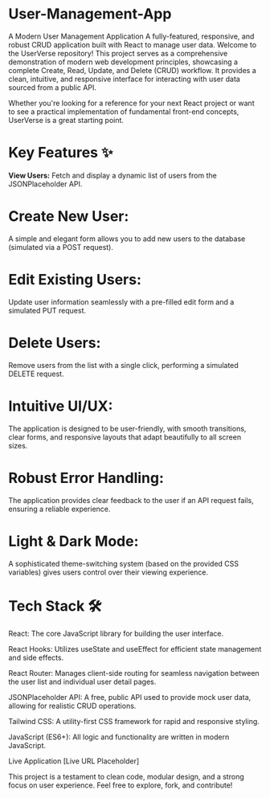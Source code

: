 # User-Management-App
 A Modern User Management Application
A fully-featured, responsive, and robust CRUD application built with React to manage user data.
Welcome to the UserVerse repository! This project serves as a comprehensive demonstration of modern web development principles, showcasing a complete Create, Read, Update, and Delete (CRUD) workflow. It provides a clean, intuitive, and responsive interface for interacting with user data sourced from a public API.

Whether you're looking for a reference for your next React project or want to see a practical implementation of fundamental front-end concepts, UserVerse is a great starting point.

# Key Features ✨

 **View Users:** Fetch and display a dynamic list of users from the JSONPlaceholder API.

# Create New User: 
A simple and elegant form allows you to add new users to the database (simulated via a POST request).

# Edit Existing Users: 
Update user information seamlessly with a pre-filled edit form and a simulated PUT request.

# Delete Users: 
Remove users from the list with a single click, performing a simulated DELETE request.

# Intuitive UI/UX: 
The application is designed to be user-friendly, with smooth transitions, clear forms, and responsive layouts that adapt beautifully to all screen sizes.

# Robust Error Handling: 
The application provides clear feedback to the user if an API request fails, ensuring a reliable experience.

# Light & Dark Mode: 
A sophisticated theme-switching system (based on the provided CSS variables) gives users control over their viewing experience.

# Tech Stack 🛠️

React:
The core JavaScript library for building the user interface.

React Hooks:
Utilizes useState and useEffect for efficient state management and side effects.

React Router: Manages client-side routing for seamless navigation between the user list and individual user detail pages.

JSONPlaceholder API: A free, public API used to provide mock user data, allowing for realistic CRUD operations.

Tailwind CSS: A utility-first CSS framework for rapid and responsive styling.

JavaScript (ES6+): All logic and functionality are written in modern JavaScript.

Live Application
[Live URL Placeholder]

This project is a testament to clean code, modular design, and a strong focus on user experience. Feel free to explore, fork, and contribute!
